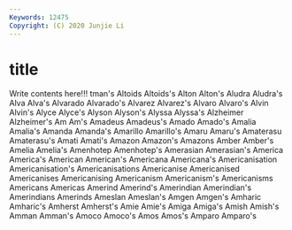 ```yaml
---
Keywords: 12475
Copyright: (C) 2020 Junjie Li
---
```


# title

Write contents here!!!
tman's 
Altoids 
Altoids's 
Alton 
Alton's 
Aludra 
Aludra's 
Alva 
Alva's 
Alvarado
Alvarado's 
Alvarez 
Alvarez's 
Alvaro 
Alvaro's 
Alvin 
Alvin's 
Alyce 
Alyce's 
Alyson
Alyson's 
Alyssa 
Alyssa's 
Alzheimer 
Alzheimer's 
Am 
Am's 
Amadeus 
Amadeus's 
Amado
Amado's 
Amalia 
Amalia's 
Amanda 
Amanda's 
Amarillo 
Amarillo's 
Amaru 
Amaru's 
Amaterasu
Amaterasu's 
Amati 
Amati's 
Amazon 
Amazon's 
Amazons 
Amber 
Amber's 
Amelia 
Amelia's
Amenhotep 
Amenhotep's 
Amerasian 
Amerasian's 
America 
America's 
American 
American's 
Americana 
Americana's
Americanisation 
Americanisation's 
Americanisations 
Americanise 
Americanised 
Americanises 
Americanising 
Americanism 
Americanism's 
Americanisms
Americans 
Americas 
Amerind 
Amerind's 
Amerindian 
Amerindian's 
Amerindians 
Amerinds 
Ameslan 
Ameslan's
Amgen 
Amgen's 
Amharic 
Amharic's 
Amherst 
Amherst's 
Amie 
Amie's 
Amiga 
Amiga's
Amish 
Amish's 
Amman 
Amman's 
Amoco 
Amoco's 
Amos 
Amos's 
Amparo 
Amparo's
